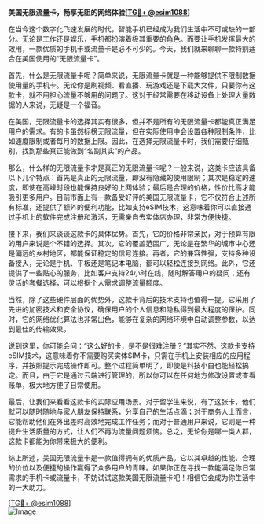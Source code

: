 **美国无限流量卡，畅享无阻的网络体验[[TG💪+ @esim1088](https://t.me/s/esim1088)]**

在当今这个数字化飞速发展的时代，智能手机已经成为我们生活中不可或缺的一部分。无论是工作还是娱乐，手机都扮演着极其重要的角色。而要让手机发挥最大的效用，一款优质的手机卡或流量卡是必不可少的。今天，我们就来聊聊一款特别适合在美国使用的“无限流量卡”。

首先，什么是无限流量卡呢？简单来说，无限流量卡就是一种能够提供不限制数据使用量的手机卡。无论你是刷视频、看直播、玩游戏还是下载大文件，只要你有这款卡，就不用担心流量不够用的问题了。这对于经常需要在移动设备上处理大量数据的人来说，无疑是一个福音。

在美国，无限流量卡的选择其实有很多，但并不是所有的无限流量卡都能真正满足用户的需求。有的卡虽然标榜无限流量，但在实际使用中会设置各种限制条件，比如速度限制或者每月的数据上限。因此，在选择无限流量卡时，我们需要仔细甄别，找到那些真正能做到“名副其实”的产品。

那么，什么样的无限流量卡才是真正的无限流量卡呢？一般来说，这类卡应该具备以下几个特点：首先是真正的无限流量，即没有隐藏的使用限制；其次是稳定的速度，即使在高峰时段也能保持良好的上网体验；最后是合理的价格，性价比高才能吸引更多用户。目前市面上有一款备受好评的美国无限流量卡，它不仅符合上述所有标准，还提供了额外的便利功能，比如支持eSIM技术，这意味着你可以直接通过手机上的软件完成注册和激活，无需亲自去实体店办理，非常方便快捷。

接下来，我们来谈谈这款卡的具体优势。首先，它的价格非常亲民，对于预算有限的用户来说是个不错的选择。其次，它的覆盖范围广，无论是在繁华的城市中心还是偏远的乡村地区，都能保证稳定的信号连接。再者，它的兼容性强，支持多种设备接入，无论是手机、平板还是笔记本电脑，都可以轻松连接到网络。此外，它还提供了一些贴心的服务，比如客户支持24小时在线，随时解答用户的疑问；还有灵活的套餐选择，可以根据个人需求调整流量额度。

当然，除了这些硬件层面的优势外，这款卡背后的技术支持也值得一提。它采用了先进的加密技术和安全协议，确保用户的个人信息和隐私得到最大程度的保护。同时，它的网络优化算法也非常出色，能够在复杂的网络环境中自动调整参数，以达到最佳的传输效果。

说到这里，你可能会问：“这么好的卡，是不是很难注册？”其实不然。这款卡支持eSIM技术，这意味着你不需要购买实体SIM卡，只需在手机上安装相应的应用程序，并按照提示完成操作即可。整个过程简单明了，即使是科技小白也能轻松搞定。而且，由于它是通过云端进行管理的，所以你可以在任何地方修改设置或查看账单，极大地方便了日常使用。

最后，让我们来看看这款卡的实际应用场景。对于留学生来说，有了这张卡，他们就可以随时随地与家人朋友保持联系，分享自己的生活点滴；对于商务人士而言，它能帮助他们在外出差时高效地完成工作任务；而对于普通用户来说，它则是一种提升生活质量的方式，让人们不再为流量问题烦恼。总之，无论你是哪一类人群，这款卡都能为你带来极大的便利。

综上所述，美国无限流量卡是一款值得拥有的优质产品。它以其卓越的性能、合理的价位以及便捷的操作赢得了众多用户的青睐。如果你正在寻找一款能满足你日常需求的手机卡或流量卡，不妨试试这款美国无限流量卡吧！相信它会成为你生活中的一大助力。

[[TG💪+ @esim1088](https://t.me/s/esim1088)]  
![Image](https://i.postimg.cc/4NQfJmqS/Snipaste-2025-05-13-00-14-12.png)